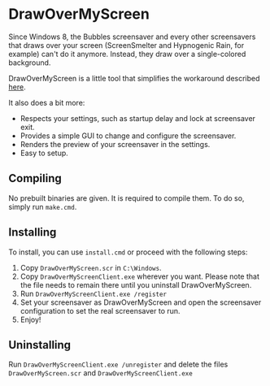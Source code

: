 # DrawOverMyScreen

Since Windows 8, the Bubbles screensaver and every other screensavers that draws over your screen (ScreenSmelter and Hypnogenic Rain, for example) can't do it anymore. Instead, they draw over a single-colored background.

DrawOverMyScreen is a little tool that simplifies the workaround described [here](http://www.eightforums.com/customization/42258-solved-bubbles-scrn-svr-issue-restore-float-desktop.html).

It also does a bit more:

- Respects your settings, such as startup delay and lock at screensaver exit.
- Provides a simple GUI to change and configure the screensaver.
- Renders the preview of your screensaver in the settings.
- Easy to setup.

## Compiling

No prebuilt binaries are given. It is required to compile them. To do so, simply run `make.cmd`.

## Installing

To install, you can use `install.cmd` or proceed with the following steps:

1. Copy `DrawOverMyScreen.scr` in `C:\Windows`.
2. Copy `DrawOverMyScreenClient.exe` wherever you want. Please note that the file needs to remain there until you uninstall DrawOverMyScreen.
3. Run `DrawOverMyScreenClient.exe /register`
4. Set your screensaver as DrawOverMyScreen and open the screensaver configuration to set the real screensaver to run.
5. Enjoy!

## Uninstalling

Run `DrawOverMyScreenClient.exe /unregister` and delete the files `DrawOverMyScreen.scr` and `DrawOverMyScreenClient.exe`